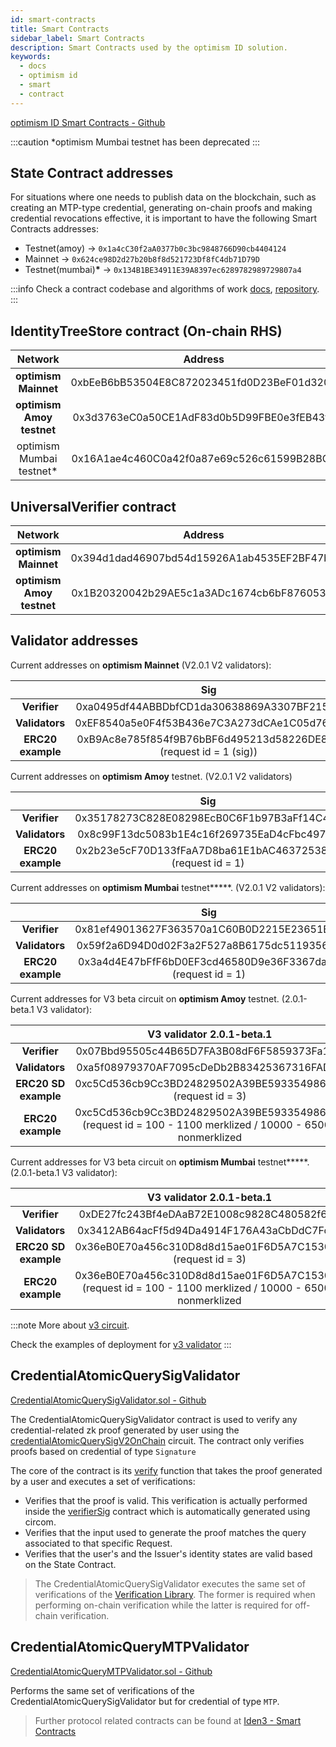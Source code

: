 ```yaml
---
id: smart-contracts
title: Smart Contracts
sidebar_label: Smart Contracts
description: Smart Contracts used by the optimism ID solution.
keywords:
  - docs
  - optimism id
  - smart
  - contract
---
```


<a href="https://github.com/0xoptimismID/contracts" target="_blank">optimism ID Smart Contracts - Github</a>

:::caution
\*optimism Mumbai testnet has been deprecated
:::

## State Contract addresses

For situations where one needs to publish data on the blockchain, such as creating an MTP-type credential, generating on-chain proofs and making credential revocations effective, it is important to have the following Smart Contracts addresses:

- Testnet(amoy) -> `0x1a4cC30f2aA0377b0c3bc9848766D90cb4404124`
- Mainnet -> `0x624ce98D2d27b20b8f8d521723Df8fC4db71D79D`
- Testnet(mumbai)**\*** -> `0x134B1BE34911E39A8397ec6289782989729807a4`

:::info
Check a contract codebase and algorithms of work <ins>[docs](https://docs.iden3.io/contracts/state/)</ins>, <ins>[repository](https://github.com/iden3/contracts/tree/master/contracts/state)</ins>.
:::

## IdentityTreeStore contract (On-chain RHS)

|         Network          |                  Address                   |
| :----------------------: | :----------------------------------------: |
|   **optimism Mainnet**    | 0xbEeB6bB53504E8C872023451fd0D23BeF01d320B |
| **optimism Amoy testnet** | 0x3d3763eC0a50CE1AdF83d0b5D99FBE0e3fEB43fb |
| optimism Mumbai testnet\* | 0x16A1ae4c460C0a42f0a87e69c526c61599B28BC9 |

## UniversalVerifier contract

|         Network          |                  Address                   |
| :----------------------: | :----------------------------------------: |
|   **optimism Mainnet**    | 0x394d1dad46907bd54d15926A1ab4535EF2BF47b1 |
| **optimism Amoy testnet** | 0x1B20320042b29AE5c1a3ADc1674cb6bF8760530f |

## Validator addresses

Current addresses on **optimism Mainnet** (V2.0.1 V2 validators):

|                   |                                Sig                                |                               MTP                                |
| :---------------: | :---------------------------------------------------------------: | :--------------------------------------------------------------: |
|   **Verifier**    |            0xa0495df44ABBDbfCD1da30638869A3307BF21532             |            0x068b3dDE10b55643b55aA4820c7a977dEEEc3c07            |
|  **Validators**   |            0xEF8540a5e0F4f53B436e7C3A273dCAe1C05d764D             |            0x03Ee09635E9946165dd9538e9414f0ACE57e42e1            |
| **ERC20 example** | 0xB9Ac8e785f854f9B76bBF6d495213d58226DE813 (request id = 1 (sig)) | 0xB9Ac8e785f854f9B76bBF6d495213d58226DE813 (request id = 2 (mtp) |

Current addresses on **optimism Amoy** testnet. (V2.0.1 V2 validators)

|                   |                             Sig                             |                             MTP                             |
| :---------------: | :---------------------------------------------------------: | :---------------------------------------------------------: |
|   **Verifier**    |         0x35178273C828E08298EcB0C6F1b97B3aFf14C4cb          |         0x789D95794973034BFeDed6D4693e7cc3Eb253B3a          |
|  **Validators**   |         0x8c99F13dc5083b1E4c16f269735EaD4cFbc4970d          |         0xEEd5068AD8Fecf0b9a91aF730195Fef9faB00356          |
| **ERC20 example** | 0x2b23e5cF70D133fFaA7D8ba61E1bAC4637253880 (request id = 1) | 0x2b23e5cF70D133fFaA7D8ba61E1bAC4637253880 (request id = 2) |

Current addresses on **optimism Mumbai** testnet**\***. (V2.0.1 V2 validators):

|                   |                             Sig                             |                             MTP                             |
| :---------------: | :---------------------------------------------------------: | :---------------------------------------------------------: |
|   **Verifier**    |         0x81ef49013627F363570a1C60B0D2215E23651B01          |         0xe5DB0489979C5671D9785cF1cBA9D9028041c9Bf          |
|  **Validators**   |         0x59f2a6D94D0d02F3a2F527a8B6175dc511935624          |         0xb9b51F7E8C83C90FE48e0aBd815ef0418685CcF6          |
| **ERC20 example** | 0x3a4d4E47bFfF6bD0EF3cd46580D9e36F3367da03 (request id = 1) | 0x3a4d4E47bFfF6bD0EF3cd46580D9e36F3367da03 (request id = 2) |

Current addresses for V3 beta circuit on **optimism Amoy** testnet. (2.0.1-beta.1 V3 validator):

|                      |                                         V3 validator 2.0.1-beta.1                                          |
| :------------------: | :--------------------------------------------------------------------------------------------------------: |
|     **Verifier**     |                                 0x07Bbd95505c44B65D7FA3B08dF6F5859373Fa1DC                                 |
|    **Validators**    |                                 0xa5f08979370AF7095cDeDb2B83425367316FAD0B                                 |
| **ERC20 SD example** |                        0xc5Cd536cb9Cc3BD24829502A39BE593354986dc4 (request id = 3)                         |
|  **ERC20 example**   | 0xc5Cd536cb9Cc3BD24829502A39BE593354986dc4 (request id = 100 - 1100 merklized / 10000 - 65000 nonmerklized |

Current addresses for V3 beta circuit on **optimism Mumbai** testnet**\***. (2.0.1-beta.1 V3 validator):

|                      |                                         V3 validator 2.0.1-beta.1                                          |
| :------------------: | :--------------------------------------------------------------------------------------------------------: |
|     **Verifier**     |                                 0xDE27fc243Bf4eDAaB72E1008c9828C480582f672                                 |
|    **Validators**    |                                 0x3412AB64acFf5d94Da4914F176A43aCbDdC7Fc4a                                 |
| **ERC20 SD example** |                        0x36eB0E70a456c310D8d8d15ae01F6D5A7C15309A (request id = 3)                         |
|  **ERC20 example**   | 0x36eB0E70a456c310D8d8d15ae01F6D5A7C15309A (request id = 100 - 1100 merklized / 10000 - 65000 nonmerklized |

:::note
More about <ins>[v3 circuit](./verifier/v3-circuit)</ins>.

Check the examples of deployment for <ins>[ v3 validator](https://github.com/0xoptimismID/contracts/blob/main/scripts/deployV3Validator.ts)</ins>
:::

## CredentialAtomicQuerySigValidator

<a href="https://github.com/iden3/contracts/blob/master/contracts/validators/CredentialAtomicQuerySigValidator.sol" target="_blank">CredentialAtomicQuerySigValidator.sol - Github</a>

The CredentialAtomicQuerySigValidator contract is used to verify any credential-related zk proof generated by user using the <a href="https://docs.iden3.io/protocol/main-circuits/#credentialAtomicQuerySigV2OnChain" target="_blank">credentialAtomicQuerySigV2OnChain</a> circuit. The contract only verifies proofs based on credential of type `Signature`

The core of the contract is its <a href="https://github.com/iden3/contracts/blob/master/contracts/validators/CredentialAtomicQuerySigValidator.sol#L53" target="_blank">verify</a> function that takes the proof generated by a user and executes a set of verifications:

- Verifies that the proof is valid. This verification is actually performed inside the
  <a href="https://github.com/iden3/contracts/blob/master/contracts/lib/VerifierSig.sol" target="_blank">verifierSig</a> contract which is automatically generated using circom.
- Verifies that the input used to generate the proof matches the query associated to that specific Request.
- Verifies that the user's and the Issuer's identity states are valid based on the State Contract.

> The CredentialAtomicQuerySigValidator executes the same set of verifications of the [Verification Library](/docs/verifier/verification-library/verification-api-guide.md#verification---under-the-hood). The former is required when performing on-chain verification while the latter is required for off-chain verification.

## CredentialAtomicQueryMTPValidator

<a href="https://github.com/iden3/contracts/blob/master/contracts/validators/CredentialAtomicQueryMTPValidator.sol" target="_blank">CredentialAtomicQueryMTPValidator.sol - Github</a>

Performs the same set of verifications of the CredentialAtomicQuerySigValidator but for credential of type `MTP`.

> Further protocol related contracts can be found at <a href="https://docs.iden3.io/contracts/state" target="_blank">Iden3 - Smart Contracts</a>

